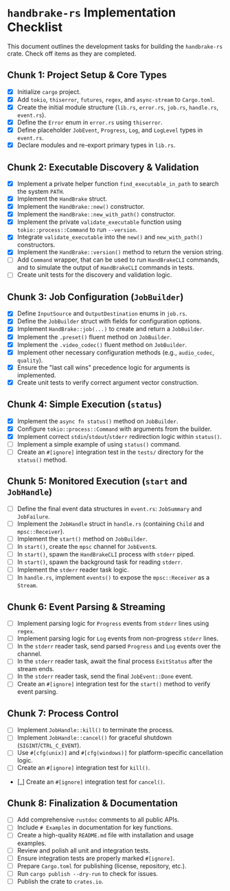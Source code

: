 # `handbrake-rs` Implementation Checklist

This document outlines the development tasks for building the `handbrake-rs` crate. Check off items as they are completed.

## Chunk 1: Project Setup & Core Types
- [X] Initialize `cargo` project.
- [X] Add `tokio`, `thiserror`, `futures`, `regex`, and `async-stream` to `Cargo.toml`.
- [X] Create the initial module structure (`lib.rs`, `error.rs`, `job.rs`, `handle.rs`, `event.rs`).
- [X] Define the `Error` enum in `error.rs` using `thiserror`.
- [X] Define placeholder `JobEvent`, `Progress`, `Log`, and `LogLevel` types in `event.rs`.
- [X] Declare modules and re-export primary types in `lib.rs`.

## Chunk 2: Executable Discovery & Validation
- [X] Implement a private helper function `find_executable_in_path` to search the system `PATH`.
- [X] Implement the `HandBrake` struct.
- [X] Implement the `HandBrake::new()` constructor.
- [X] Implement the `HandBrake::new_with_path()` constructor.
- [X] Implement the private `validate_executable` function using `tokio::process::Command` to run `--version`.
- [X] Integrate `validate_executable` into the `new()` and `new_with_path()` constructors.
- [X] Implement the `HandBrake::version()` method to return the version string.
- [ ] Add `Command` wrapper, that can be used to run `HandBrakeCLI` commands, and to simulate the output of `HandBrakeCLI` commands in tests.
- [ ] Create unit tests for the discovery and validation logic.

## Chunk 3: Job Configuration (`JobBuilder`)
- [X] Define `InputSource` and `OutputDestination` enums in `job.rs`.
- [X] Define the `JobBuilder` struct with fields for configuration options.
- [X] Implement `HandBrake::job(...)` to create and return a `JobBuilder`.
- [X] Implement the `.preset()` fluent method on `JobBuilder`.
- [X] Implement the `.video_codec()` fluent method on `JobBuilder`.
- [X] Implement other necessary configuration methods (e.g., `audio_codec`, `quality`).
- [X] Ensure the "last call wins" precedence logic for arguments is implemented.
- [X] Create unit tests to verify correct argument vector construction.

## Chunk 4: Simple Execution (`status`)
- [X] Implement the `async fn status()` method on `JobBuilder`.
- [X] Configure `tokio::process::Command` with arguments from the builder.
- [X] Implement correct `stdin`/`stdout`/`stderr` redirection logic within `status()`.
- [ ] Implement a simple example of using `status()` command.
- [ ] Create an `#[ignore]` integration test in the `tests/` directory for the `status()` method.

## Chunk 5: Monitored Execution (`start` and `JobHandle`)
- [ ] Define the final event data structures in `event.rs`: `JobSummary` and `JobFailure`.
- [ ] Implement the `JobHandle` struct in `handle.rs` (containing `Child` and `mpsc::Receiver`).
- [ ] Implement the `start()` method on `JobBuilder`.
- [ ] In `start()`, create the `mpsc` channel for `JobEvent`s.
- [ ] In `start()`, spawn the `HandBrakeCLI` process with `stderr` piped.
- [ ] In `start()`, spawn the background task for reading `stderr`.
- [ ] Implement the `stderr` reader task logic.
- [ ] In `handle.rs`, implement `events()` to expose the `mpsc::Receiver` as a `Stream`.

## Chunk 6: Event Parsing & Streaming
- [ ] Implement parsing logic for `Progress` events from `stderr` lines using `regex`.
- [ ] Implement parsing logic for `Log` events from non-progress `stderr` lines.
- [ ] In the `stderr` reader task, send parsed `Progress` and `Log` events over the channel.
- [ ] In the `stderr` reader task, await the final process `ExitStatus` after the stream ends.
- [ ] In the `stderr` reader task, send the final `JobEvent::Done` event.
- [ ] Create an `#[ignore]` integration test for the `start()` method to verify event parsing.

## Chunk 7: Process Control
- [ ] Implement `JobHandle::kill()` to terminate the process.
- [ ] Implement `JobHandle::cancel()` for graceful shutdown (`SIGINT`/`CTRL_C_EVENT`).
- [ ] Use `#[cfg(unix)]` and `#[cfg(windows)]` for platform-specific cancellation logic.
- [ ] Create an `#[ignore]` integration test for `kill()`.
- [_] Create an `#[ignore]` integration test for `cancel()`.

## Chunk 8: Finalization & Documentation
- [ ] Add comprehensive `rustdoc` comments to all public APIs.
- [ ] Include `# Examples` in documentation for key functions.
- [ ] Create a high-quality `README.md` file with installation and usage examples.
- [ ] Review and polish all unit and integration tests.
- [ ] Ensure integration tests are properly marked `#[ignore]`.
- [ ] Prepare `Cargo.toml` for publishing (license, repository, etc.).
- [ ] Run `cargo publish --dry-run` to check for issues.
- [ ] Publish the crate to `crates.io`.
